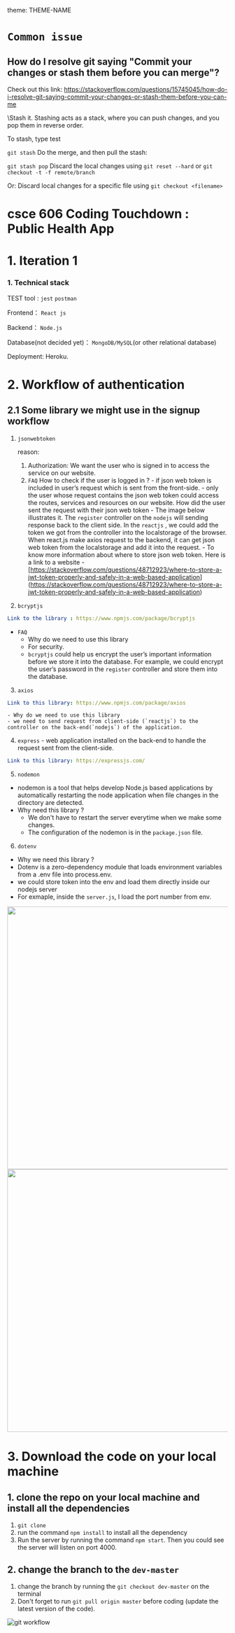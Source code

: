 theme: THEME-NAME


# `Common issue`
## How do I resolve git saying "Commit your changes or stash them before you can merge"?
Check out this link:
https://stackoverflow.com/questions/15745045/how-do-i-resolve-git-saying-commit-your-changes-or-stash-them-before-you-can-me


\Stash it.
Stashing acts as a stack, where you can push changes, and you pop them in reverse order.

To stash, type
test


`git stash`
Do the merge, and then pull the stash:

`git stash pop`
Discard the local changes
using `git reset --hard`
or `git checkout -t -f remote/branch`

Or: Discard local changes for a specific file
using `git checkout <filename>`



# csce 606 Coding Touchdown : Public Health App




# 1. Iteration 1

### 1.  Technical stack

TEST tool : `jest`  `postman`

Frontend： `React js`

Backend： `Node.js`

Database(not decided yet)： `MongoDB/MySQL`(or other relational database)

Deployment: Heroku.

# 2. Workflow of authentication

## 2.1 Some library we might use in the signup workflow

1. `jsonwebtoken`

     reason:


    1. Authorization: We want the user who is signed in to access the service on our website.
    2. `FAQ`
        How to check if the user is logged in ?
            - if json web token is included in user’s request which is sent from the front-side.
            - only the user whose request contains the json web token could access the routes, services and resources on our website.
        How did the user sent the request with their json web token
            - The image below illustrates it.  The `register` controller on the `nodejs`  will sending response back to the client side.  In the `reactjs` , we could add the token we got from the controller into the localstorage of the browser.  When react.js make axios request to the backend, it can get json web token from the localstorage and add it into the request.
            - To know more information about where to store json web token. Here is a link to a website
            - [https://stackoverflow.com/questions/48712923/where-to-store-a-jwt-token-properly-and-safely-in-a-web-based-application]      (https://stackoverflow.com/questions/48712923/where-to-store-a-jwt-token-properly-and-safely-in-a-web-based-application)


2. `bcryptjs`

```yaml
Link to the library : https://www.npmjs.com/package/bcryptjs
```
- `FAQ`
   - Why do we need to use this library
    -  For security.
    - `bcryptjs`  could help us encrypt the user’s important information before we store it into the database. For example, we could encrypt the user’s password in the `register` controller and store them into the database.



3. `axios`

```yaml
Link to this library: https://www.npmjs.com/package/axios
```
    - Why do we need to use this library
    - we need to send request from client-side (`reactjs`) to the controller on the back-end(`nodejs`) of the application.



4. `express` - web application installed on the back-end to handle the request sent from the client-side.

```yaml
Link to this library: https://expressjs.com/
```



5. `nodemon`

- nodemon is a tool that helps develop Node.js based applications by automatically restarting the node application when file changes in the directory are detected.
- Why need this library ?
    - We don't have to restart the server everytime when we make some changes.
    - The configuration of the nodemon is in the `package.json` file.





6.  `dotenv`
- Why we need this library ?
- Dotenv is a zero-dependency module that loads environment variables from a .env file into process.env.
- we could store token into the env and load them directly inside our nodejs server
- For exmaple, inside the `server.js`, I load the port number from env.

<!-- ![Untitled Notebook (18)-1|50x50](https://user-images.githubusercontent.com/34131663/193482249-5aae643d-ff3d-425e-a7ac-e571a9ccbbe0.jpg) -->

<img width="800" height = "600" src="https://user-images.githubusercontent.com/34131663/193482249-5aae643d-ff3d-425e-a7ac-e571a9ccbbe0.jpg">

<img width="800" height = "600" src="https://user-images.githubusercontent.com/34131663/193482380-05d76516-9fc0-4880-b30a-ea8a9b2cece4.png">


# 3. Download the code on your local machine
## 1. clone the repo on your local machine and install all the dependencies
1. ```git clone```
2. run the command ```npm install``` to install all the dependency
3. Run the server by running the command ```npm start```. Then you could see the server will listen on port 4000.

## 2. change the branch to the `dev-master`
1. change the branch by running the `git checkout dev-master` on the terminal
2. Don't forget to run `git pull origin master` before coding (update the latest version of the code).

![git workflow](https://user-images.githubusercontent.com/90015500/194197185-7d72bad9-4b6b-403e-9381-54447f574d5e.jpg)



